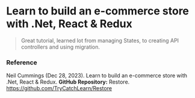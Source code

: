 # Learn to build an e-commerce store with .Net, React & Redux
> Great tutorial, learned lot from managing States, to creating API controllers and using migration. 

### Reference
Neil Cummings (Dec 28, 2023).  Learn to build an e-commerce store with .Net, React & Redux.
**GitHub Repository:** Restore. https://github.com/TryCatchLearn/Restore

